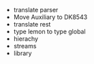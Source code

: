 * translate parser
* Move Auxiliary to DK8543
* translate rest
* type lemon to type global
* hierachy
* streams
* library
